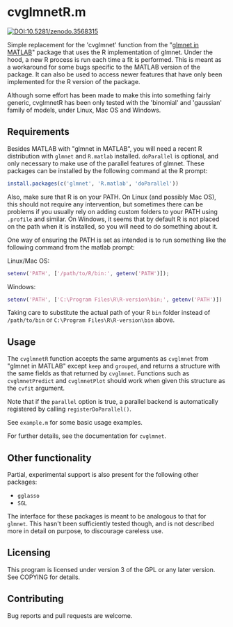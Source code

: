 cvglmnetR.m
===========

[![DOI:10.5281/zenodo.3568315](https://zenodo.org/badge/DOI/10.5281/zenodo.3568315.svg)](https://doi.org/10.5281/zenodo.3568315)

Simple replacement for the 'cvglmnet' function from the
"[glmnet in MATLAB](http://web.stanford.edu/~hastie/glmnet_matlab/index.html)"
package that uses the R implementation of glmnet. Under the hood, a
new R process is run each time a fit is performed. This is meant as a
workaround for some bugs specific to the MATLAB version of the
package. It can also be used to access newer features that have only
been implemented for the R version of the package.

Although some effort has been made to make this into something fairly
generic, cvglmnetR has been only tested with the 'binomial' and
'gaussian' family of models, under Linux, Mac OS and Windows.

Requirements
------------

Besides MATLAB with "glmnet in MATLAB", you will need a recent R
distribution with `glmnet` and `R.matlab` installed. `doParallel` is
optional, and only necessary to make use of the parallel features of
glmnet. These packages can be installed by the following command at
the R prompt:
```R
install.packages(c('glmnet', 'R.matlab', 'doParallel'))
```

Also, make sure that R is on your PATH. On Linux (and possibly Mac
OS), this should not require any intervention, but sometimes there can
be problems if you usually rely on adding custom folders to your PATH
using `.profile` and similar. On Windows, it seems that by default R
is not placed on the path when it is installed, so you will need to do
something about it. 

One way of ensuring the PATH is set as intended is to run something
like the following command from the matlab prompt:

Linux/Mac OS:
```matlab
setenv('PATH', ['/path/to/R/bin:', getenv('PATH')]);
```

Windows:
```matlab
setenv('PATH', ['C:\Program Files\R\R-version\bin;', getenv('PATH')])
```

Taking care to substitute the actual path of your R `bin` folder instead
of `/path/to/bin` or `C:\Program Files\R\R-version\bin` above.

Usage
-----

The `cvglmnetR` function accepts the same arguments as `cvglmnet` from
"glmnet in MATLAB" except `keep` and `grouped`, and returns a
structure with the same fields as that returned by
`cvglmnet`. Functions such as `cvglmnetPredict` and `cvglmnetPlot`
should work when given this structure as the `cvfit` argument.

Note that if the `parallel` option is true, a parallel backend is
automatically registered by calling `registerDoParallel()`.

See `example.m` for some basic usage examples.

For further details, see the documentation for `cvglmnet`.

Other functionality
-------------------

Partial, experimental support is also present for the following other
packages:
 - `gglasso`
 - `SGL`

The interface for these packages is meant to be analogous to that for
`glmnet`. This hasn't been sufficiently tested though, and is not
described more in detail on purpose, to discourage careless use.

Licensing
---------

This program is licensed under version 3 of the GPL or any later
version. See COPYING for details.

Contributing
------------
Bug reports and pull requests are welcome.
